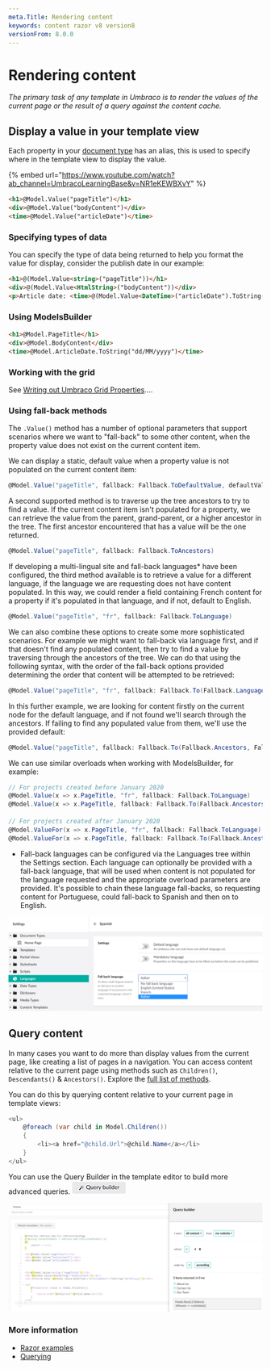 ```yaml
---
meta.Title: Rendering content
keywords: content razor v8 version8
versionFrom: 8.0.0
---
```


# Rendering content

_The primary task of any template in Umbraco is to render the values of the current page or the result of a query against the content cache._

## Display a value in your template view

Each property in your [document type](../../Data/Defining-Content/index.md#what-is-a-document-type) has an alias, this is used to specify where in the template view to display the value.

{% embed url="https://www.youtube.com/watch?ab_channel=UmbracoLearningBase&v=NR1eKEWBXvY" %}

```html
<h1>@Model.Value("pageTitle")</h1>
<div>@Model.Value("bodyContent")</div>
<time>@Model.Value("articleDate")</time>
```

### Specifying types of data

You can specify the type of data being returned to help you format the value for display, consider the publish date in our example:

```html
<h1>@(Model.Value<string>("pageTitle"))</h1>
<div>@(Model.Value<HtmlString>("bodyContent"))</div>
<p>Article date: <time>@(Model.Value<DateTime>("articleDate").ToString("dd/MM/yyyy"))</time></p>
```

### Using ModelsBuilder

```html
<h1>@Model.PageTitle</h1>
<div>@Model.BodyContent</div>
<time>@Model.ArticleDate.ToString("dd/MM/yyyy")</time>
```

### Working with the grid

See [Writing out Umbraco Grid Properties](../../Backoffice/Property-Editors/Built-in-Property-Editors/Grid-Layout/Render-Grid-In-Template.md#render-grid-in-template)....

### Using fall-back methods

The `.Value()` method has a number of optional parameters that support scenarios where we want to "fall-back" to some other content, when the property value does not exist on the current content item.

We can display a static, default value when a property value is not populated on the current content item:

```csharp
@Model.Value("pageTitle", fallback: Fallback.ToDefaultValue, defaultValue: "Default page title")
```

A second supported method is to traverse up the tree ancestors to try to find a value. If the current content item isn't populated for a property, we can retrieve the value from the parent, grand-parent, or a higher ancestor in the tree. The first ancestor encountered that has a value will be the one returned.

```csharp
@Model.Value("pageTitle", fallback: Fallback.ToAncestors)
```

If developing a multi-lingual site and fall-back languages\* have been configured, the third method available is to retrieve a value for a different language, if the language we are requesting does not have content populated. In this way, we could render a field containing French content for a property if it's populated in that language, and if not, default to English.

```csharp
@Model.Value("pageTitle", "fr", fallback: Fallback.ToLanguage)
```

We can also combine these options to create some more sophisticated scenarios. For example we might want to fall-back via language first, and if that doesn't find any populated content, then try to find a value by traversing through the ancestors of the tree. We can do that using the following syntax, with the order of the fall-back options provided determining the order that content will be attempted to be retrieved:

```csharp
@Model.Value("pageTitle", "fr", fallback: Fallback.To(Fallback.Language, Fallback.Ancestors))
```

In this further example, we are looking for content firstly on the current node for the default language, and if not found we'll search through the ancestors. If failing to find any populated value from them, we'll use the provided default:

```csharp
@Model.Value("pageTitle", fallback: Fallback.To(Fallback.Ancestors, Fallback.DefaultValue), defaultValue: "Default page title")
```

We can use similar overloads when working with ModelsBuilder, for example:

```csharp
// For projects created before January 2020
@Model.Value(x => x.PageTitle, "fr", fallback: Fallback.ToLanguage)
@Model.Value(x => x.PageTitle, fallback: Fallback.To(Fallback.Ancestors, Fallback.DefaultValue), defaultValue: "Default page title")

// For projects created after January 2020
@Model.ValueFor(x => x.PageTitle, "fr", fallback: Fallback.ToLanguage)
@Model.ValueFor(x => x.PageTitle, fallback: Fallback.To(Fallback.Ancestors, Fallback.DefaultValue), defaultValue: "Default page title")
```

* Fall-back languages can be configured via the Languages tree within the Settings section. Each language can optionally be provided with a fall-back language, that will be used when content is not populated for the language requested and the appropriate overload parameters are provided. It's possible to chain these language fall-backs, so requesting content for Portuguese, could fall-back to Spanish and then on to English.

![Configuring fall-back languages](../Design/images/language-fallback.png)

## Query content

In many cases you want to do more than display values from the current page, like creating a list of pages in a navigation. You can access content relative to the current page using methods such as `Children()`, `Descendants()` & `Ancestors()`. Explore the [full list of methods](../../Reference/Templating/Mvc/querying.md#traversing).

You can do this by querying content relative to your current page in template views:

```csharp
<ul>
    @foreach (var child in Model.Children())
    {
        <li><a href="@child.Url">@child.Name</a></li>
    }
</ul>
```

You can use the Query Builder in the template editor to build more advanced queries. ![Query button](../Design/images/button-v8.png)

![Query helper](../Design/images/query-v8.png)

### More information

* [Razor examples](../../Reference/Templating/Mvc/examples.md)
* [Querying](../../Reference/Templating/Mvc/querying.md)
